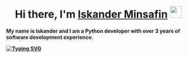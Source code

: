 <h1 align="center">Hi there, I'm <a href="https://daniilshat.ru/" target="_blank">Iskander Minsafin</a> 
<img src="https://github.com/blackcater/blackcater/raw/main/images/Hi.gif" height="32"/></h1>
<h4 align="left">My name is Iskander and I am a Python developer with over 3 years of software development experience.

<a href="https://git.io/typing-svg"><img src="https://readme-typing-svg.herokuapp.com?font=Fira+Code&pause=1000&center=%D0%9B%D0%9E%D0%96%D0%AC&vCenter=%D0%9B%D0%9E%D0%96%D0%AC&repeat=%D0%B8%D1%81%D1%82%D0%B8%D0%BD%D0%BD%D1%8B%D0%B9&random=%D0%9B%D0%9E%D0%96%D0%AC&width=435&lines=My+experience+includes%3A+Proficiency+in+Python%2C+as+well+as+key+libraries+and+frameworks+such+as+Django%2C+Flask%2C+FastAPI%2C+Celery%2C+Pygame%2C+PyQt5%2FPyQt6%2C+Playwright%2C+Puppeteer%2C+TensorFlow%2C+Redis+and+others.+Experience+working+with+databases+such+as+PostgreSQL%2C+MySQL+and+ORM+systems+(SQLAlchemy%2C+Django+ORM)" alt="Typing SVG" /></a>
